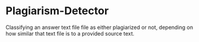 # Plagiarism-Detector
Classifying an answer text file file as either plagiarized or not, depending on how similar that text file is to a provided source text.
